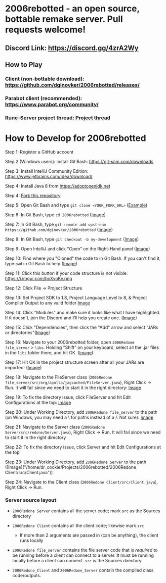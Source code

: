 # 2006rebotted - an open source, bottable remake server. Pull requests welcome!

## Discord Link: https://discord.gg/4zrA2Wy

## How to Play

### Client (non-bottable download): https://github.com/dginovker/2006rebotted/releases/
### Parabot client (recommended): https://www.parabot.org/community/
### Rune-Server project thread: [Project thread](https://www.rune-server.ee/runescape-development/rs2-server/projects/686444-2006rebotted-remake-server-will-allow-supply-creatable-bots.html)

# How to Develop for 2006rebotted

Step 1: Register a GitHub account

Step 2 (Windows users): Install Git Bash: https://git-scm.com/downloads

Step 3: Install IntelliJ Community Edition: https://www.jetbrains.com/idea/download/

Step 4: Install Java 8 from https://adoptopenjdk.net

Step 4: [Fork this repository](https://i.imgur.com/PoMTxZj.png)

Step 5: Open Git Bash and type `git clone <YOUR_FORK_URL>` ([Example](https://i.imgur.com/Hs1upNf.png)) 

Step 6: In Git Bash, type `cd 2006rebotted` ([Image](https://i.imgur.com/ePs3U2C.png))

Step 7: In Git Bash, type `git remote add upstream https://github.com/dginovker/2006rebotted` ([Image](https://i.imgur.com/4qYP9ve.png))

Step 8: In Git Bash, type `git checkout -b my-development` ([Image](https://i.imgur.com/4yHUsjc.png))

Step 9: Open IntelliJ and click "Open" on the Right-Hand panel ([Image](https://i.imgur.com/ApABBlm.png))

Step 10: Find where you "Cloned" the code to in Git Bash. If you can't find it, type `pwd` in Git Bash to help ([Image](https://i.imgur.com/YvVFtmW.png))

Step 11: Click this button if your code structure is not visible: https://i.imgur.com/bxXvoKv.png

Step 12: Click File -> Project Structure

Step 13: Set Project SDK to 1.8, Project Language Level to 8, & Project Compiler Output to any valid folder [Image](https://i.imgur.com/9PJDk0Q.png)

Step 14: Click "Modules" and make sure it looks like what I have highlighted. If it doesn't, join the Discord and I'll help you create one. ([Image](https://i.imgur.com/NBAnk0A.png))

Step 15: Click "Dependencies", then click the "Add" arrow and select "JARs or directories"([Image](https://i.imgur.com/tGI9QNI.png))

Step 16: Navigate to your 2006rebotted folder, open `2006Redone file_server` > `libs`. Holding "Shift" on your keyboard, select all the .jar files in the `libs` folder there, and hit OK. ([Image](https://i.imgur.com/Yv3SX1q.png))

Step 17: Hit OK in the project structure screen after all your JARs are imported: ([Image](https://i.imgur.com/Yv3SX1q.png))

Step 18: Navigate to the FileServer class (`2006Redone file_server/src/org/apollo/jagcached/FileServer.java`), Right Click -> Run. It will fail since we need to start it in the right directory: [Image](https://i.imgur.com/LFkr39U.png)

Step 19: To fix the directory issue, click FileServer and hit Edit Configurations at the top: [Image](https://i.imgur.com/lJdBPCs.png)

Step 20: Under Working Directory, add `2006Redone file_server` to the path (on Windows, you may need a \\ for paths instead of a /. Not sure): [Image](https://i.imgur.com/ANkbgBl.png)

Step 21: Navigate to the Server class (`2006Redone Server/src/redone/Server.java`), Right Click -> Run. It will fail since we need to start it in the right directory

Step 22: To fix the directory issue, click Server and hit Edit Configurations at the top

Step 23: Under Working Directory, add `2006Redone Server` to the path ([Image]("/home/dr_cookie/Projects/2006rebotted/2006Redone Client/src/Client.java"))

Step 24: Navigate to the Client class (`2006Redone Client/src/Client.java`), Right Click -> Run.


### Server source layout

- `2006Redone Server` contains all the server code; mark `src` as the Sources directory
- `2006Redone Client` contains all the client code; likewise mark `src`
  - If more than 2 arguments are passed in (can be anything), the client runs locally
- `2006Redone file_server` contains the file server code that is *required* to be running before a client can connect to a server. It must be running locally before a client can connect. `src` is the Sources directory

- `2006Redone_Client` and `2006Redone_Server` contain the compiled class code/outputs.
